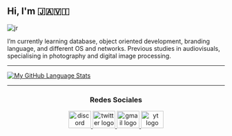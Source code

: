 
## Hi, I'm 🇯​​​​​🇦​​​​​🇻​​​​​🇮​​​​​
<div align="left"> 
<img src="https://komarev.com/ghpvc/?username=JaviRomano&label=Profile%20views&color=0e75b6&style=flat" alt="jr" /> </p>

I’m currently learning database, object oriented development, branding language, and different OS and networks.
Previous studies in audiovisuals, specialising in photography and digital image processing.
***
[![My GitHub Language Stats](https://github-readme-stats.vercel.app/api/top-langs/?username=JaviRomano&langs_count=5&theme=tokyonight)]()

***

<div align="center">  
  
### Redes Sociales   
<a href="jromano5855" target="_blank">
    <img src="https://raw.githubusercontent.com/maurodesouza/profile-readme-generator/master/src/assets/icons/social/discord/default.svg" width="52" height="40" alt="discord logo"  />
  </a>
  <a href="[Javi_Romano](https://twitter.com/Javi_Romano)" target="_blank">
    <img src="https://raw.githubusercontent.com/maurodesouza/profile-readme-generator/master/src/assets/icons/social/twitter/default.svg" width="52" height="40" alt="twitter logo"  />
</a>
<a href="javiromanofotografiaz@gmail.com" target="_blank">
    <img src="https://raw.githubusercontent.com/maurodesouza/profile-readme-generator/master/src/assets/icons/social/gmail/default.svg" width="52" height="40" alt="gmail logo"  />
  </a>
  <a href="[UC-b2fCszcUsN5wbL_KDIkbQ](https://www.youtube.com/channel/UC-b2fCszcUsN5wbL_KDIkbQ)" target="_blank">
    <img src="https://raw.githubusercontent.com/maurodesouza/profile-readme-generator/master/src/assets/icons/social/youtube/default.svg" width="52" height="40" alt="yt logo"  />
  </a>
</div>
<!---[![My GitHub Stats](https://github-readme-stats.vercel.app/api/?username=JaviRomano&count_private=true&theme=tokyonight&showicons=true)]() -->
<!---🇯​​​​​🇦​​​​​🇻​​​​​🇮​​​​​🇷​​​​​🇴​​​​​🇲​​​​​🇦​​​​​🇳​​​​​🇴​​​​​ -->
